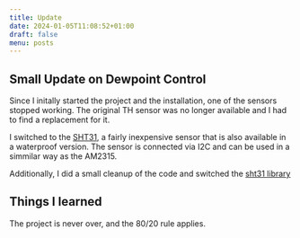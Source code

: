 ```yaml
---
title: Update
date: 2024-01-05T11:08:52+01:00
draft: false
menu: posts
---
```


## Small Update on Dewpoint Control

Since I initally started the project and the installation, one of the sensors stopped working. The original TH sensor was no longer available and I had to find a replacement for it. 

I switched to the [SHT31](https://www.dfrobot.com/product-2160.html), a fairly inexpensive sensor that is also available in a waterproof version. The sensor is connected via I2C and can be used in a simmilar way as the AM2315.

Additionally, I did a small cleanup of the code and switched the [sht31 library](https://github.com/kfricke/micropython-sht31/blob/master/sht31.py) 

## Things I learned 
The project is never over, and the 80/20 rule applies. 
